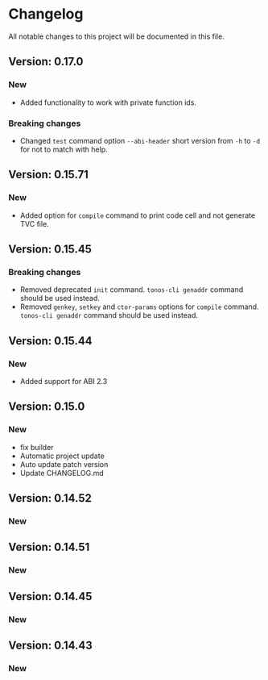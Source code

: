 # Changelog

All notable changes to this project will be documented in this file.

## Version: 0.17.0

### New
- Added functionality to work with private function ids.

### Breaking changes
- Changed `test` command option `--abi-header` short version from `-h` to `-d` for not to match with help. 

## Version: 0.15.71

### New
- Added option for `compile` command to print code cell and not generate TVC file.

## Version: 0.15.45

### Breaking changes
- Removed deprecated `init` command. `tonos-cli genaddr` command should be used instead.
- Removed `genkey`, `setkey` and `ctor-params` options for `compile` command. `tonos-cli genaddr` command should be used instead.

## Version: 0.15.44

### New
 - Added support for ABI 2.3

## Version: 0.15.0

### New
 - fix builder
 - Automatic project update
 - Auto update patch version
 - Update CHANGELOG.md


## Version: 0.14.52

### New


## Version: 0.14.51

### New


## Version: 0.14.45

### New


## Version: 0.14.43

### New
